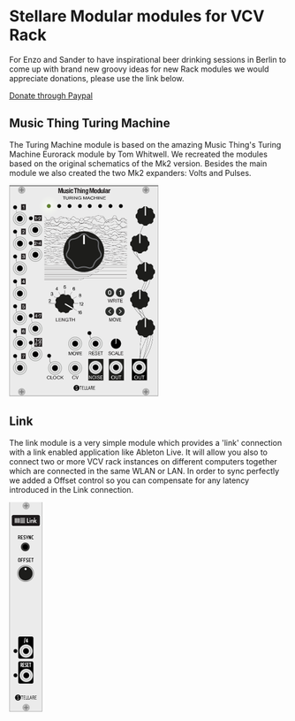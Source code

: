 # Stellare Modular modules for VCV Rack #

For Enzo and Sander to have inspirational beer drinking sessions in Berlin to come up with brand new groovy ideas for new Rack modules we would appreciate donations, please use the link below.

[Donate through Paypal](https://paypal.me/stellaremodular)


## Music Thing Turing Machine

The Turing Machine module is based on the amazing Music Thing's Turing Machine Eurorack module by Tom Whitwell. We recreated the modules based on the original schematics of the Mk2 version. Besides the main module we also created the two Mk2 expanders: Volts and Pulses.

![TuringMachine](./doc/turingmachine.png)

## Link ##
The link module is a very simple module which provides a 'link' connection with a link enabled application like Ableton Live. It will allow you also to connect two or more VCV rack instances on different computers together which are connected in the same WLAN or LAN. In order to sync perfectly we added a Offset control so you can compensate for any latency introduced in the Link connection.

![Link](./doc/link.png)
